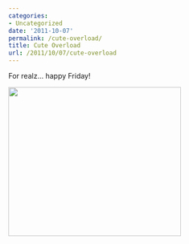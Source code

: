 ```yaml
---
categories:
- Uncategorized
date: '2011-10-07'
permalink: /cute-overload/
title: Cute Overload
url: /2011/10/07/cute-overload
---
```


For realz... happy Friday!

<img src="https://gomakethings.com/wp-content/uploads/2011/09/kitten-cat-cute-overload.gif" alt="" title="kitten-cat-cute-overload" width="343" height="297" class="aligncenter size-full wp-image-1203" />
